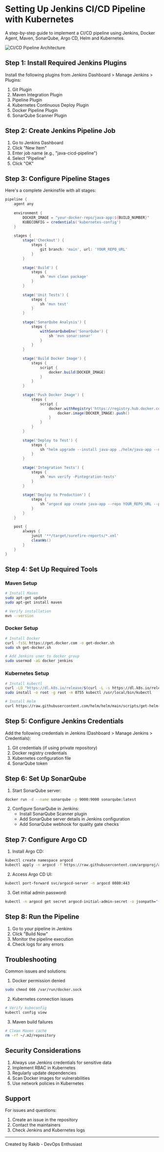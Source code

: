 # Setting Up Jenkins CI/CD Pipeline with Kubernetes

A step-by-step guide to implement a CI/CD pipeline using Jenkins, Docker Agent, Maven, SonarQube, Argo CD, Helm and Kubernetes.

![CI/CD Pipeline Architecture](https://user-images.githubusercontent.com/43399466/228301952-abc02ca2-9942-4a67-8293-f76647b6f9d8.png)

## Step 1: Install Required Jenkins Plugins

Install the following plugins from Jenkins Dashboard > Manage Jenkins > Plugins:

1. Git Plugin
2. Maven Integration Plugin
3. Pipeline Plugin
4. Kubernetes Continuous Deploy Plugin
5. Docker Pipeline Plugin
6. SonarQube Scanner Plugin

## Step 2: Create Jenkins Pipeline Job

1. Go to Jenkins Dashboard
2. Click "New Item"
3. Enter job name (e.g., "java-cicd-pipeline")
4. Select "Pipeline"
5. Click "OK"

## Step 3: Configure Pipeline Stages

Here's a complete Jenkinsfile with all stages:

```groovy
pipeline {
    agent any
    
    environment {
        DOCKER_IMAGE = "your-docker-repo/java-app:${BUILD_NUMBER}"
        KUBECONFIG = credentials('kubernetes-config')
    }
    
    stages {
        stage('Checkout') {
            steps {
                git branch: 'main', url: 'YOUR_REPO_URL'
            }
        }
        
        stage('Build') {
            steps {
                sh 'mvn clean package'
            }
        }
        
        stage('Unit Tests') {
            steps {
                sh 'mvn test'
            }
        }
        
        stage('SonarQube Analysis') {
            steps {
                withSonarQubeEnv('SonarQube') {
                    sh 'mvn sonar:sonar'
                }
            }
        }
        
        stage('Build Docker Image') {
            steps {
                script {
                    docker.build(DOCKER_IMAGE)
                }
            }
        }
        
        stage('Push Docker Image') {
            steps {
                script {
                    docker.withRegistry('https://registry.hub.docker.com', 'docker-credentials') {
                        docker.image(DOCKER_IMAGE).push()
                    }
                }
            }
        }
        
        stage('Deploy to Test') {
            steps {
                sh "helm upgrade --install java-app ./helm/java-app --namespace test"
            }
        }
        
        stage('Integration Tests') {
            steps {
                sh 'mvn verify -Pintegration-tests'
            }
        }
        
        stage('Deploy to Production') {
            steps {
                sh "argocd app create java-app --repo YOUR_REPO_URL --path helm/java-app --dest-server https://kubernetes.default.svc --dest-namespace production"
            }
        }
    }
    
    post {
        always {
            junit '**/target/surefire-reports/*.xml'
            cleanWs()
        }
    }
}
```

## Step 4: Set Up Required Tools

### Maven Setup
```bash
# Install Maven
sudo apt-get update
sudo apt-get install maven

# Verify installation
mvn --version
```

### Docker Setup
```bash
# Install Docker
curl -fsSL https://get.docker.com -o get-docker.sh
sudo sh get-docker.sh

# Add Jenkins user to docker group
sudo usermod -aG docker jenkins
```

### Kubernetes Setup
```bash
# Install kubectl
curl -LO "https://dl.k8s.io/release/$(curl -L -s https://dl.k8s.io/release/stable.txt)/bin/linux/amd64/kubectl"
sudo install -o root -g root -m 0755 kubectl /usr/local/bin/kubectl

# Install Helm
curl https://raw.githubusercontent.com/helm/helm/main/scripts/get-helm-3 | bash
```

## Step 5: Configure Jenkins Credentials

Add the following credentials in Jenkins (Dashboard > Manage Jenkins > Credentials):

1. Git credentials (if using private repository)
2. Docker registry credentials
3. Kubernetes configuration file
4. SonarQube token

## Step 6: Set Up SonarQube

1. Start SonarQube server:
```bash
docker run -d --name sonarqube -p 9000:9000 sonarqube:latest
```

2. Configure SonarQube in Jenkins:
   - Install SonarQube Scanner plugin
   - Add SonarQube server details in Jenkins configuration
   - Add SonarQube webhook for quality gate checks

## Step 7: Configure Argo CD

1. Install Argo CD:
```bash
kubectl create namespace argocd
kubectl apply -n argocd -f https://raw.githubusercontent.com/argoproj/argo-cd/stable/manifests/install.yaml
```

2. Access Argo CD UI:
```bash
kubectl port-forward svc/argocd-server -n argocd 8080:443
```

3. Get initial admin password:
```bash
kubectl -n argocd get secret argocd-initial-admin-secret -o jsonpath="{.data.password}" | base64 -d
```

## Step 8: Run the Pipeline

1. Go to your pipeline in Jenkins
2. Click "Build Now"
3. Monitor the pipeline execution
4. Check logs for any errors

## Troubleshooting

Common issues and solutions:

1. Docker permission denied
```bash
sudo chmod 666 /var/run/docker.sock
```

2. Kubernetes connection issues
```bash
# Verify kubeconfig
kubectl config view
```

3. Maven build failures
```bash
# Clean Maven cache
rm -rf ~/.m2/repository
```

## Security Considerations

1. Always use Jenkins credentials for sensitive data
2. Implement RBAC in Kubernetes
3. Regularly update dependencies
4. Scan Docker images for vulnerabilities
5. Use network policies in Kubernetes

## Support

For issues and questions:
1. Create an issue in the repository
2. Contact the maintainers
3. Check Jenkins and Kubernetes logs

---
Created by Rakib - DevOps Enthusiast

